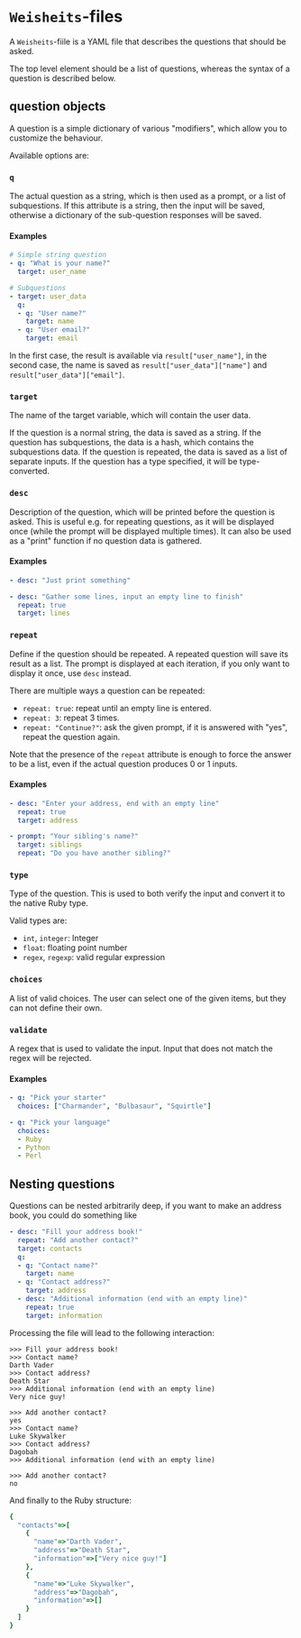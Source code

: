 # `Weisheits`-files

A `Weisheits`-fiile is a YAML file that describes the questions that should be
asked.

The top level element should be a list of questions, whereas the syntax of a
question is described below.

## question objects

A question is a simple dictionary of various "modifiers", which allow you to
customize the behaviour.

Available options are:

### `q`

The actual question as a string, which is then used as a prompt, or a list of
subquestions. If this attribute is a string, then the input will be saved,
otherwise a dictionary of the sub-question responses will be saved.

#### Examples

```yaml
# Simple string question
- q: "What is your name?"
  target: user_name

# Subquestions
- target: user_data
  q:
  - q: "User name?"
    target: name
  - q: "User email?"
    target: email
```

In the first case, the result is available via `result["user_name"]`, in the
second case, the name is saved as `result["user_data"]["name"]` and
`result["user_data"]["email"]`.

### `target`

The name of the target variable, which will contain the user data.

If the question is a normal string, the data is saved as a string.  If the
question has subquestions, the data is a hash, which contains the subquestions
data.  If the question is repeated, the data is saved as a list of separate
inputs.  If the question has a type specified, it will be type-converted.

### `desc`

Description of the question, which will be printed before the question is
asked. This is useful e.g. for repeating questions, as it will be displayed
once (while the prompt will be displayed multiple times). It can also be used
as a "print" function if no question data is gathered.

#### Examples

```yaml
- desc: "Just print something"

- desc: "Gather some lines, input an empty line to finish"
  repeat: true
  target: lines
```

### `repeat`

Define if the question should be repeated. A repeated question will save its
result as a list. The prompt is displayed at each iteration, if you only want
to display it once, use `desc` instead.

There are multiple ways a question can be repeated:

* `repeat: true`: repeat until an empty line is entered.
* `repeat: 3`: repeat 3 times.
* `repeat: "Continue?"`: ask the given prompt, if it is answered with "yes",
  repeat the question again.

Note that the presence of the `repeat` attribute is enough to force the answer
to be a list, even if the actual question produces 0 or 1 inputs.

#### Examples

```yaml
- desc: "Enter your address, end with an empty line"
  repeat: true
  target: address

- prompt: "Your sibling's name?"
  target: siblings
  repeat: "Do you have another sibling?"
```

### `type`

Type of the question. This is used to both verify the input and convert it to
the native Ruby type.

Valid types are:

* `int`, `integer`: Integer
* `float`: floating point number
* `regex`, `regexp`: valid regular expression

### `choices`

A list of valid choices. The user can select one of the given items, but they
can not define their own.

### `validate`

A regex that is used to validate the input. Input that does not match the regex
will be rejected.

#### Examples

```yaml
- q: "Pick your starter"
  choices: ["Charmander", "Bulbasaur", "Squirtle"]

- q: "Pick your language"
  choices:
  - Ruby
  - Python
  - Perl
```

## Nesting questions

Questions can be nested arbitrarily deep, if you want to make an address book,
you could do something like

```yaml
- desc: "Fill your address book!"
  repeat: "Add another contact?"
  target: contacts
  q:
  - q: "Contact name?"
    target: name
  - q: "Contact address?"
    target: address
  - desc: "Additional information (end with an empty line)"
    repeat: true
    target: information
```

Processing the file will lead to the following interaction:

```
>>> Fill your address book!
>>> Contact name?
Darth Vader
>>> Contact address?
Death Star
>>> Additional information (end with an empty line)
Very nice guy!

>>> Add another contact?
yes
>>> Contact name?
Luke Skywalker
>>> Contact address?
Dagobah
>>> Additional information (end with an empty line)

>>> Add another contact?
no
```

And finally to the Ruby structure:

```ruby
{
  "contacts"=>[
    {
      "name"=>"Darth Vader",
      "address"=>"Death Star",
      "information"=>["Very nice guy!"]
    },
    {
      "name"=>"Luke Skywalker",
      "address"=>"Dagobah",
      "information"=>[]
    }
  ]
}
```
